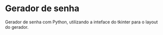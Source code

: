# Gerador de senha 

Gerador de senha com Python, utilizando a inteface do tkinter para o layout do gerador.

